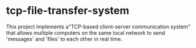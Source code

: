 # tcp-file-transfer-system
This project implements a"TCP-based client-server communication system" that allows multiple computers on the same local network to send 'messages' and 'files' to each other in real time.
